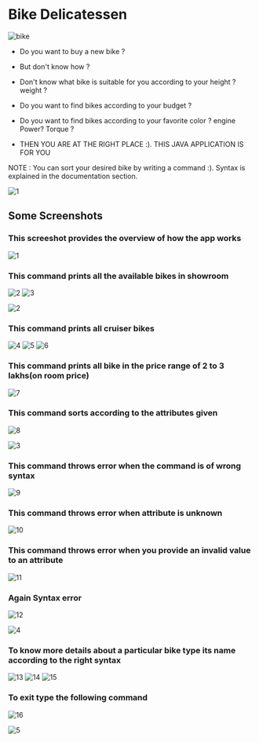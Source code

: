 # Bike Delicatessen

![bike](https://user-images.githubusercontent.com/64036703/126870589-013f76f0-782c-4e6e-962a-0fdde0265909.jpg)


* Do you want to buy a new bike ? 


* But don't know how ?


* Don't know what bike is suitable for you according to your height ? weight ?


* Do you want to find bikes according to your budget ? 


* Do you want to find bikes according to your favorite color ? engine Power? Torque ? 


* THEN YOU ARE AT THE RIGHT PLACE :). THIS JAVA APPLICATION IS FOR YOU


NOTE : You can sort your desired bike by writing a command :). Syntax is explained in the documentation section.

![1](https://user-images.githubusercontent.com/64036703/126871019-8d88b527-e207-4873-8aa2-0fbee81dae9f.jpg)

## Some Screenshots

### This screeshot provides the overview of how the app works
![1](https://user-images.githubusercontent.com/64036703/126551657-6c794cad-f49f-4963-9b42-abbc1cc45a3f.png)

### This command prints all the available bikes in showroom
![2](https://user-images.githubusercontent.com/64036703/126551662-ce4c5189-8c3e-4d2c-80dd-b4a5d40e9f9f.png)
![3](https://user-images.githubusercontent.com/64036703/126551665-808f8cc1-40be-4efc-9536-cf17bb5f6e2c.png)

![2](https://user-images.githubusercontent.com/64036703/126871015-cde154aa-cf31-400b-90da-419c6d1e9b6b.jpg)

### This command prints all cruiser bikes
![4](https://user-images.githubusercontent.com/64036703/126551666-f759eec7-16da-4968-b1b3-0dd4ebf0c150.png)
![5](https://user-images.githubusercontent.com/64036703/126551667-d8f999e2-ae40-492c-9e15-ce64d3f3ae4c.png)
![6](https://user-images.githubusercontent.com/64036703/126551668-8b4a8158-ce74-477e-98ba-41edae909bfc.png)

### This command prints all bike in the price range of 2 to 3 lakhs(on room price)
![7](https://user-images.githubusercontent.com/64036703/126551672-2ee6a9af-d0f4-4f3e-b4bb-b5ef7a1e8019.png)

### This command sorts according to the attributes given
![8](https://user-images.githubusercontent.com/64036703/126551674-0bbc6b27-7867-4084-bb9f-db80b5b1ebb2.png)

![3](https://user-images.githubusercontent.com/64036703/126871005-b2c0727a-5434-4ba8-91f7-c0ffe74e3388.jpg)

### This command throws error when the command is of wrong syntax
![9](https://user-images.githubusercontent.com/64036703/126551677-cf66d908-a6cc-41aa-ae1c-914ba2e4e976.png)

### This command throws error when attribute is unknown
![10](https://user-images.githubusercontent.com/64036703/126551678-d1cda707-7066-4cec-8843-375a9403dd8b.png)

### This command throws error when you provide an invalid value to an attribute
![11](https://user-images.githubusercontent.com/64036703/126551681-3a0e92c5-5ca5-4591-8367-d76f3c62a2d1.png)

### Again Syntax error
![12](https://user-images.githubusercontent.com/64036703/126551683-86c7893b-745a-44fd-9af0-68bb6e65ed9b.png)

![4](https://user-images.githubusercontent.com/64036703/126870982-03f94104-dd46-4e4d-b801-20ac609198d1.jpg)

### To know more details about a particular bike type its name according to the right syntax
![13](https://user-images.githubusercontent.com/64036703/126551684-18364997-76a5-46fa-8bec-8aa593eb1098.png)
![14](https://user-images.githubusercontent.com/64036703/126551687-fdf87f59-3828-4d11-81f0-5dbaf887ef1d.png)
![15](https://user-images.githubusercontent.com/64036703/126551689-f7ef7941-24c6-45e6-a7a9-7e8c056cce92.png)

### To exit type the following command
![16](https://user-images.githubusercontent.com/64036703/126551691-1f9010cd-7363-4986-93c4-1fa5ba89549c.png)

![5](https://user-images.githubusercontent.com/64036703/126870970-8c449447-36b0-4d2f-a489-ce7060f65ea9.jpg)
